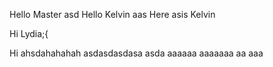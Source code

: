 Hello Master
asd
Hello
Kelvin
aas
Here asis Kelvin

Hi Lydia;{

Hi ahsdahahahah
asdasdasdasa
asda
aaaaaa
aaaaaaa
aa
aaa
